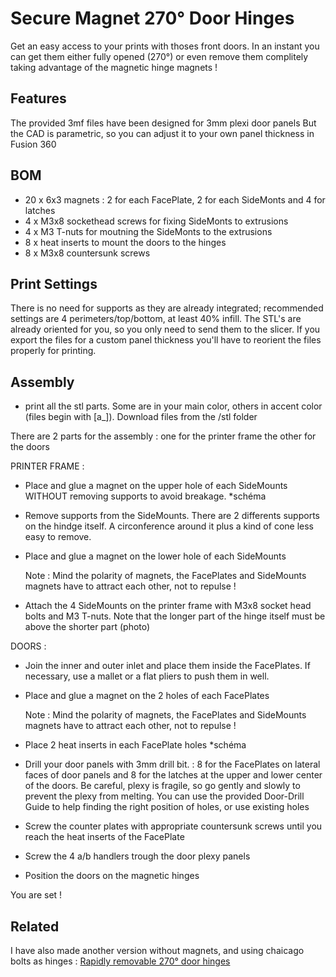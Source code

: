 
# Secure Magnet 270° Door Hinges



Get an easy access to your prints with thoses front doors. In an instant you can get them either fully opened (270°) or even remove them complitely taking advantage of the magnetic hinge magnets !







## Features

The provided 3mf files have been designed for 3mm plexi door panels
But the CAD is parametric, so you can adjust it to your own panel thickness in Fusion 360


## BOM
* 20 x 6x3 magnets : 2 for each FacePlate, 2 for each SideMonts and 4 for latches
* 4 x M3x8 sockethead screws for fixing SideMonts to extrusions
* 4 x M3 T-nuts for moutning the SideMonts to the extrusions
* 8 x heat inserts to mount the doors to the hinges
* 8 x M3x8 countersunk screws

## Print Settings
There is no need for supports as they are already integrated; recommended settings are 4 perimeters/top/bottom, at least 40% infill. The STL's are already oriented for you, so you only need to send them to the slicer. If you export the files for a custom panel thickness you'll have to reorient the files properly for printing.
## Assembly

* print all the stl parts. Some are in your main color, others in accent color (files begin with [a_]). Download files from the /stl folder

There are 2 parts for the assembly : one for the printer frame the other for the doors

PRINTER FRAME :

* Place and glue a magnet on the upper hole of each SideMounts WITHOUT removing supports to avoid breakage. *schéma

* Remove supports from the SideMounts. There are 2 differents supports on the hindge itself. A circonference around it plus a kind of cone less easy to remove.
        
* Place and glue a magnet on the lower hole of each SideMounts

    Note : Mind the polarity of magnets, the FacePlates and SideMounts magnets have to attract each other, not to repulse !

* Attach the 4 SideMounts on the printer frame with M3x8 socket head bolts and M3 T-nuts. Note that the longer part of the hinge itself must be above the shorter part (photo)


DOORS :

* Join the inner and outer inlet and place them inside the FacePlates. If necessary, use a mallet or a flat pliers to push them in well.

* Place and glue a magnet on the 2 holes of each FacePlates

    Note : Mind the polarity of magnets, the FacePlates and SideMounts magnets have to attract each other, not to repulse !

* Place 2 heat inserts in each FacePlate holes *schéma

* Drill your door panels with 3mm drill bit.  : 8 for the FacePlates on lateral faces of door panels and 8 for the latches at the upper and lower center of the doors. Be careful, plexy is fragile, so go gently and slowly to prevent the plexy from melting. You can use the provided Door-Drill Guide to help finding the right position of holes, or use existing holes

* Screw the counter plates with appropriate countersunk screws until you reach the heat inserts of the FacePlate

* Screw the 4 a/b handlers trough the door plexy panels

* Position the doors on the magnetic hinges 


You are set ! 



## Related

I have also made another version without magnets, and using chaicago bolts as hinges : [Rapidly removable 270° door hinges](https://github.com/falcon14141/Voron_Mods/tree/master/Rapidly%20removable%20270%C2%B0%20door%20hinges)

